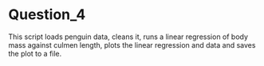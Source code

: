 # Question_4
This script loads penguin data, cleans it, runs a linear regression of body mass against 
culmen length, plots the linear regression and data 
and saves the plot to a file.
